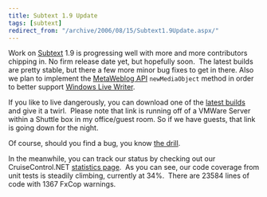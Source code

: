 ```yaml
---
title: Subtext 1.9 Update
tags: [subtext]
redirect_from: "/archive/2006/08/15/Subtext1.9Update.aspx/"
---
```


Work on [Subtext](http://subtextproject.com/ "Subtext Project Site") 1.9
is progressing well with more and more contributors chipping in. No firm
release date yet, but hopefully soon.  The latest builds are pretty
stable, but there a few more minor bug fixes to get in there. Also we
plan to implement the [MetaWeblog
API](http://www.xmlrpc.com/metaWeblogApi "RFC: MetaWeblog API")
`newMediaObject` method in order to better support [Windows Live
Writer](http://windowslivewriter.spaces.live.com/blog/cns!D85741BB5E0BE8AA!174.entry "Windows Live Writer Blog Editor").

If you like to live dangerously, you can download one of the [latest
builds](http://haacked.dyndns.org/builds/archive/ "latest Subtext builds")
and give it a twirl.  Please note that link is running off of a VMWare
Server within a Shuttle box in my office/guest room. So if we have
guests, that link is going down for the night.

Of course, should you find a bug, you know [the
drill](http://sourceforge.net/tracker/?group_id=137896&atid=739979 "Subtext Bug Report").

In the meanwhile, you can track our status by checking out our
CruiseControl.NET [statistics
page](http://haacked.dyndns.org/ccnet/server/local/project/SubText/ViewStatisticsReport.aspx "Subtext Build Stats"). 
As you can see, our code coverage from unit tests is steadily climbing,
currently at 34%.  There are 23584 lines of code with 1367 FxCop
warnings.

